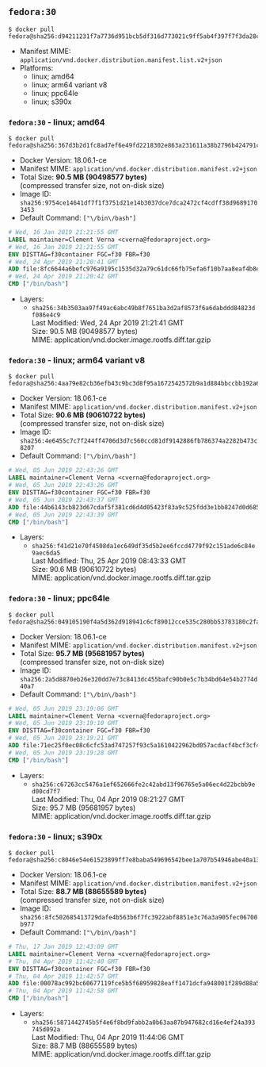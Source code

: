 ## `fedora:30`

```console
$ docker pull fedora@sha256:d94211231f7a7736d951bcb5df316d773021c9ff5ab4f397f7f3da28c72cc269
```

-	Manifest MIME: `application/vnd.docker.distribution.manifest.list.v2+json`
-	Platforms:
	-	linux; amd64
	-	linux; arm64 variant v8
	-	linux; ppc64le
	-	linux; s390x

### `fedora:30` - linux; amd64

```console
$ docker pull fedora@sha256:367d3b2d1fc8ad7ef6e49fd2218302e863a231611a38b2796b424791c2a2d38d
```

-	Docker Version: 18.06.1-ce
-	Manifest MIME: `application/vnd.docker.distribution.manifest.v2+json`
-	Total Size: **90.5 MB (90498577 bytes)**  
	(compressed transfer size, not on-disk size)
-	Image ID: `sha256:9754ce14641df7f1f3751d21e14b3037dce7dca2472cf4cdff38d96891703453`
-	Default Command: `["\/bin\/bash"]`

```dockerfile
# Wed, 16 Jan 2019 21:21:55 GMT
LABEL maintainer=Clement Verna <cverna@fedoraproject.org>
# Wed, 16 Jan 2019 21:21:55 GMT
ENV DISTTAG=f30container FGC=f30 FBR=f30
# Wed, 24 Apr 2019 21:20:41 GMT
ADD file:8fc6644a6befc976a9195c1535d32a79c61dc66fb75efa6f10b7aa8eaf4b8eee in / 
# Wed, 24 Apr 2019 21:20:42 GMT
CMD ["/bin/bash"]
```

-	Layers:
	-	`sha256:34b3503aa97f49ac6abc49b8f7651ba3d2af8573f6a6dabddd84823df086e4c9`  
		Last Modified: Wed, 24 Apr 2019 21:21:41 GMT  
		Size: 90.5 MB (90498577 bytes)  
		MIME: application/vnd.docker.image.rootfs.diff.tar.gzip

### `fedora:30` - linux; arm64 variant v8

```console
$ docker pull fedora@sha256:4aa79e82cb36efb43c9bc3d8f95a1672542572b9a1d884bbccbb192a6bc7e115
```

-	Docker Version: 18.06.1-ce
-	Manifest MIME: `application/vnd.docker.distribution.manifest.v2+json`
-	Total Size: **90.6 MB (90610722 bytes)**  
	(compressed transfer size, not on-disk size)
-	Image ID: `sha256:4e6455c7c7f244ff4706d3d7c560ccd81df9142886fb786374a2282b473c8207`
-	Default Command: `["\/bin\/bash"]`

```dockerfile
# Wed, 05 Jun 2019 22:43:26 GMT
LABEL maintainer=Clement Verna <cverna@fedoraproject.org>
# Wed, 05 Jun 2019 22:43:26 GMT
ENV DISTTAG=f30container FGC=f30 FBR=f30
# Wed, 05 Jun 2019 22:43:37 GMT
ADD file:44b6143cb823d67cdaf5f381cd6d4d05423f83a9c525fdd3e1bb8247d0d68588 in / 
# Wed, 05 Jun 2019 22:43:39 GMT
CMD ["/bin/bash"]
```

-	Layers:
	-	`sha256:f41d21e70f4508da1ec649df35d5b2ee6fccd4779f92c151ade6c84e9aec6da5`  
		Last Modified: Thu, 25 Apr 2019 08:43:33 GMT  
		Size: 90.6 MB (90610722 bytes)  
		MIME: application/vnd.docker.image.rootfs.diff.tar.gzip

### `fedora:30` - linux; ppc64le

```console
$ docker pull fedora@sha256:049105190f4a5d362d918941c6cf89012cce535c280bb53783180c2fa86fbb64
```

-	Docker Version: 18.06.1-ce
-	Manifest MIME: `application/vnd.docker.distribution.manifest.v2+json`
-	Total Size: **95.7 MB (95681957 bytes)**  
	(compressed transfer size, not on-disk size)
-	Image ID: `sha256:2a5d8870eb26e320dd7e73c8413dc455bafc90b0e5c7b34bd64e54b2774d40a7`
-	Default Command: `["\/bin\/bash"]`

```dockerfile
# Wed, 05 Jun 2019 23:19:06 GMT
LABEL maintainer=Clement Verna <cverna@fedoraproject.org>
# Wed, 05 Jun 2019 23:19:10 GMT
ENV DISTTAG=f30container FGC=f30 FBR=f30
# Wed, 05 Jun 2019 23:19:21 GMT
ADD file:71ec25f0ec08c6cfc53ad747257f93c5a1610422962bd057acdacf4bcf3cf4c1 in / 
# Wed, 05 Jun 2019 23:19:28 GMT
CMD ["/bin/bash"]
```

-	Layers:
	-	`sha256:c67263cc5476a1ef652666fe2c42abd13f96765e5a06ec4d22bcbb9ed00cd7f7`  
		Last Modified: Thu, 04 Apr 2019 08:21:27 GMT  
		Size: 95.7 MB (95681957 bytes)  
		MIME: application/vnd.docker.image.rootfs.diff.tar.gzip

### `fedora:30` - linux; s390x

```console
$ docker pull fedora@sha256:c8046e54e61523899ff7e8baba549696542bee1a707b54946abe40a13d173e10
```

-	Docker Version: 18.06.1-ce
-	Manifest MIME: `application/vnd.docker.distribution.manifest.v2+json`
-	Total Size: **88.7 MB (88655589 bytes)**  
	(compressed transfer size, not on-disk size)
-	Image ID: `sha256:8fc502685413729dafe4b563b6f7fc3922abf8851e3c76a3a905fec06700b977`
-	Default Command: `["\/bin\/bash"]`

```dockerfile
# Thu, 17 Jan 2019 12:43:09 GMT
LABEL maintainer=Clement Verna <cverna@fedoraproject.org>
# Thu, 04 Apr 2019 11:42:40 GMT
ENV DISTTAG=f30container FGC=f30 FBR=f30
# Thu, 04 Apr 2019 11:42:57 GMT
ADD file:00078ac992bc60677119fce5b5f68959828eaff1471dcfa948001f289d88a507 in / 
# Thu, 04 Apr 2019 11:42:58 GMT
CMD ["/bin/bash"]
```

-	Layers:
	-	`sha256:5871442745b5f4e6f8bd9fabb2a0b63aa87b947682cd16e4ef24a393745d092a`  
		Last Modified: Thu, 04 Apr 2019 11:44:06 GMT  
		Size: 88.7 MB (88655589 bytes)  
		MIME: application/vnd.docker.image.rootfs.diff.tar.gzip
